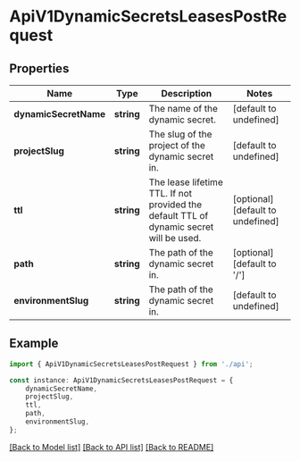 # ApiV1DynamicSecretsLeasesPostRequest


## Properties

Name | Type | Description | Notes
------------ | ------------- | ------------- | -------------
**dynamicSecretName** | **string** | The name of the dynamic secret. | [default to undefined]
**projectSlug** | **string** | The slug of the project of the dynamic secret in. | [default to undefined]
**ttl** | **string** | The lease lifetime TTL. If not provided the default TTL of dynamic secret will be used. | [optional] [default to undefined]
**path** | **string** | The path of the dynamic secret in. | [optional] [default to '/']
**environmentSlug** | **string** | The path of the dynamic secret in. | [default to undefined]

## Example

```typescript
import { ApiV1DynamicSecretsLeasesPostRequest } from './api';

const instance: ApiV1DynamicSecretsLeasesPostRequest = {
    dynamicSecretName,
    projectSlug,
    ttl,
    path,
    environmentSlug,
};
```

[[Back to Model list]](../README.md#documentation-for-models) [[Back to API list]](../README.md#documentation-for-api-endpoints) [[Back to README]](../README.md)
